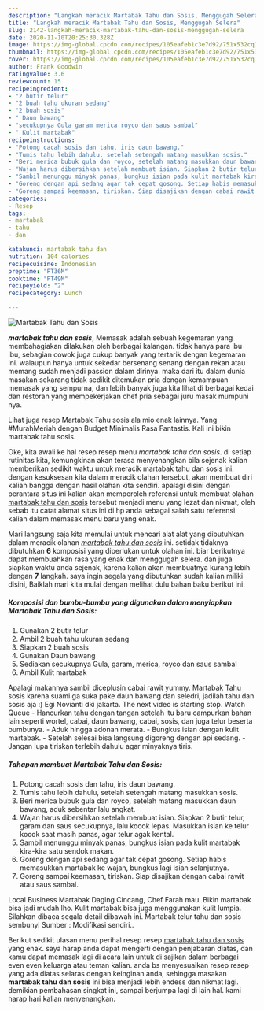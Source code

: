 ```yaml
---
description: "Langkah meracik Martabak Tahu dan Sosis, Menggugah Selera"
title: "Langkah meracik Martabak Tahu dan Sosis, Menggugah Selera"
slug: 2142-langkah-meracik-martabak-tahu-dan-sosis-menggugah-selera
date: 2020-11-10T20:25:30.328Z
image: https://img-global.cpcdn.com/recipes/105eafeb1c3e7d92/751x532cq70/martabak-tahu-dan-sosis-foto-resep-utama.jpg
thumbnail: https://img-global.cpcdn.com/recipes/105eafeb1c3e7d92/751x532cq70/martabak-tahu-dan-sosis-foto-resep-utama.jpg
cover: https://img-global.cpcdn.com/recipes/105eafeb1c3e7d92/751x532cq70/martabak-tahu-dan-sosis-foto-resep-utama.jpg
author: Frank Goodwin
ratingvalue: 3.6
reviewcount: 15
recipeingredient:
- "2 butir telur"
- "2 buah tahu ukuran sedang"
- "2 buah sosis"
- " Daun bawang"
- "secukupnya Gula garam merica royco dan saus sambal"
- " Kulit martabak"
recipeinstructions:
- "Potong cacah sosis dan tahu, iris daun bawang."
- "Tumis tahu lebih dahulu, setelah setengah matang masukkan sosis."
- "Beri merica bubuk gula dan royco, setelah matang masukkan daun bawang, aduk sebentar lalu angkat."
- "Wajan harus dibersihkan setelah membuat isian. Siapkan 2 butir telur, garam dan saus secukupnya, lalu kocok lepas. Masukkan isian ke telur kocok saat masih panas, agar telur agak kental."
- "Sambil menunggu minyak panas, bungkus isian pada kulit martabak kira-kira satu sendok makan."
- "Goreng dengan api sedang agar tak cepat gosong. Setiap habis memasukkan martabak ke wajan, bungkus lagi isian selanjutnya."
- "Goreng sampai keemasan, tiriskan. Siap disajikan dengan cabai rawit atau saus sambal."
categories:
- Resep
tags:
- martabak
- tahu
- dan

katakunci: martabak tahu dan 
nutrition: 104 calories
recipecuisine: Indonesian
preptime: "PT36M"
cooktime: "PT49M"
recipeyield: "2"
recipecategory: Lunch

---
```



![Martabak Tahu dan Sosis](https://img-global.cpcdn.com/recipes/105eafeb1c3e7d92/751x532cq70/martabak-tahu-dan-sosis-foto-resep-utama.jpg)

<b><i>martabak tahu dan sosis</i></b>, Memasak adalah sebuah kegemaran yang membahagiakan dilakukan oleh berbagai kalangan. tidak hanya para ibu ibu, sebagian cowok juga cukup banyak yang tertarik dengan kegemaran ini. walaupun hanya untuk sekedar bersenang senang dengan rekan atau memang sudah menjadi passion dalam dirinya. maka dari itu dalam dunia masakan sekarang tidak sedikit ditemukan pria dengan kemampuan memasak yang sempurna, dan lebih banyak juga kita lihat di berbagai kedai dan restoran yang mempekerjakan chef pria sebagai juru masak mumpuni nya.

Lihat juga resep Martabak Tahu sosis ala mio enak lainnya. Yang #MurahMeriah dengan Budget Minimalis Rasa Fantastis. Kali ini bikin martabak tahu sosis.

Oke, kita awali ke hal resep resep menu <i>martabak tahu dan sosis</i>. di setiap rutinitas kita, kemungkinan akan terasa menyenangkan bila sejenak kalian memberikan sedikit waktu untuk meracik martabak tahu dan sosis ini. dengan kesuksesan kita dalam meracik olahan tersebut, akan membuat diri kalian bangga dengan hasil olahan kita sendiri. apalagi disini dengan perantara situs ini kalian akan memperoleh referensi untuk membuat olahan <u>martabak tahu dan sosis</u> tersebut menjadi menu yang lezat dan nikmat, oleh sebab itu catat alamat situs ini di hp anda sebagai salah satu referensi kalian dalam memasak menu baru yang enak.


Mari langsung saja kita memulai untuk mencari alat alat yang dibutuhkan dalam meracik olahan <u><i>martabak tahu dan sosis</i></u> ini. setidak tidaknya dibutuhkan <b>6</b> komposisi yang diperlukan untuk olahan ini. biar berikutnya dapat membuahkan rasa yang enak dan menggugah selera. dan juga siapkan waktu anda sejenak, karena kalian akan membuatnya kurang lebih dengan <b>7</b> langkah. saya ingin segala yang dibutuhkan sudah kalian miliki disini, Baiklah mari kita mulai dengan melihat dulu bahan baku berikut ini.

<!--inarticleads1-->

##### Komposisi dan bumbu-bumbu yang digunakan dalam menyiapkan Martabak Tahu dan Sosis:

1. Gunakan 2 butir telur
1. Ambil 2 buah tahu ukuran sedang
1. Siapkan 2 buah sosis
1. Gunakan  Daun bawang
1. Sediakan secukupnya Gula, garam, merica, royco dan saus sambal
1. Ambil  Kulit martabak


Apalagi makannya sambil diceplusin cabai rawit yummy. Martabak Tahu sosis karena suami ga suka pake daun bawang dan seledri, jadilah tahu dan sosis aja :) Egi Novianti dki jakarta. The next video is starting stop. Watch Queue - Hancurkan tahu dengan tangan setelah itu baru campurkan bahan lain seperti wortel, cabai, daun bawang, cabai, sosis, dan juga telur beserta bumbunya. - Aduk hingga adonan merata. - Bungkus isian dengan kulit martabak. - Setelah selesai bisa langsung digoreng dengan api sedang. - Jangan lupa tiriskan terlebih dahulu agar minyaknya tiris. 

<!--inarticleads2-->

##### Tahapan membuat Martabak Tahu dan Sosis:

1. Potong cacah sosis dan tahu, iris daun bawang.
1. Tumis tahu lebih dahulu, setelah setengah matang masukkan sosis.
1. Beri merica bubuk gula dan royco, setelah matang masukkan daun bawang, aduk sebentar lalu angkat.
1. Wajan harus dibersihkan setelah membuat isian. Siapkan 2 butir telur, garam dan saus secukupnya, lalu kocok lepas. Masukkan isian ke telur kocok saat masih panas, agar telur agak kental.
1. Sambil menunggu minyak panas, bungkus isian pada kulit martabak kira-kira satu sendok makan.
1. Goreng dengan api sedang agar tak cepat gosong. Setiap habis memasukkan martabak ke wajan, bungkus lagi isian selanjutnya.
1. Goreng sampai keemasan, tiriskan. Siap disajikan dengan cabai rawit atau saus sambal.


Local Business Martabak Daging Cincang, Chef Farah mau. Bikin martabak bisa jadi mudah lho. Kulit martabak bisa juga menggunakan kulit lumpia. Silahkan dibaca segala detail dibawah ini. Martabak telur tahu dan sosis sembunyi Sumber : Modifikasi sendiri.. 

Berikut sedikit ulasan menu perihal resep resep <u>martabak tahu dan sosis</u> yang enak. saya harap anda dapat mengerti dengan penjabaran diatas, dan kamu dapat memasak lagi di acara lain untuk di sajikan dalam berbagai even even keluarga atau teman kalian. anda bs menyesuaikan resep resep yang ada diatas selaras dengan keinginan anda, sehingga masakan <b>martabak tahu dan sosis</b> ini bisa menjadi lebih endess dan nikmat lagi. demikian pembahasan singkat ini, sampai berjumpa lagi di lain hal. kami harap hari kalian menyenangkan.
